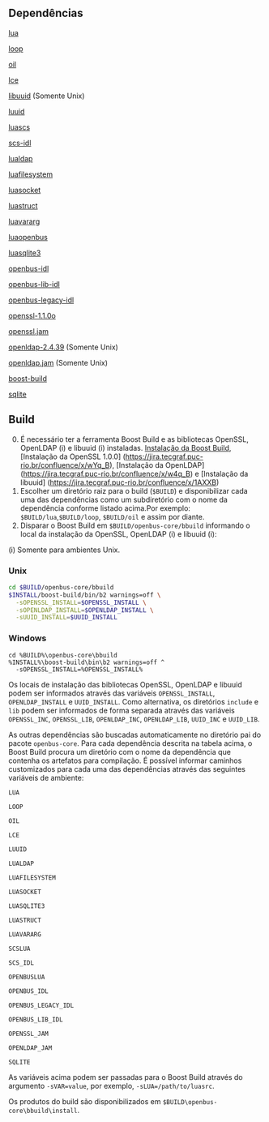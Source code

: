 ## Dependências

[lua](https://git.tecgraf.puc-rio.br/openbus-3rd-party/lua/tree/master)

[loop](https://git.tecgraf.puc-rio.br/engdist/loop/tree/master)

[oil](https://git.tecgraf.puc-rio.br/engdist/oil/tree/master)

[lce](https://git.tecgraf.puc-rio.br/engdist/lce/tree/master)

[libuuid](http://webserver2.tecgraf.puc-rio.br/ftp_pub/openbus/repository/libuuid-1.0.3.tar.gz) (Somente Unix)

[luuid](https://git.tecgraf.puc-rio.br/openbus-3rd-party/luuid/tree/1.0)

[luascs](https://git.tecgraf.puc-rio.br/scs/scs-core-lua/tree/SCS_CORE_LUA_v1_02_03_2012_05_10)

[scs-idl](https://git.tecgraf.puc-rio.br/scs/scs-core-idl/tree/SCS_CORE_IDL_v1_02_2010_09_21)

[lualdap](https://git.tecgraf.puc-rio.br/openbus-3rd-party/lualdap/tree/1.1.0)

[luafilesystem](https://git.tecgraf.puc-rio.br/openbus-3rd-party/luafilesystem/tree/1.4.2)

[luasocket](https://git.tecgraf.puc-rio.br/openbus-3rd-party/luasocket/tree/2.0.2)

[luastruct](https://git.tecgraf.puc-rio.br/openbus-3rd-party/struct/tree/1.2)

[luavararg](https://git.tecgraf.puc-rio.br/openbus-3rd-party/vararg/tree/1.1)

[luaopenbus](https://git.tecgraf.puc-rio.br/openbus/openbus-sdk-lua/tree/02_00_01)

[luasqlite3](https://git.tecgraf.puc-rio.br/openbus-3rd-party/luasqlite3/tree/master)

[openbus-idl](https://git.tecgraf.puc-rio.br/openbus/openbus-idl/tree/02_00)

[openbus-lib-idl](https://git.tecgraf.puc-rio.br/openbus/openbus-sdk-idl-lib/tree/02_00)

[openbus-legacy-idl](https://git.tecgraf.puc-rio.br/openbus/openbus-idl/tree/OB_IDL_v1_05_2010_05_13)

[openssl-1.1.0o](http://webserver2.tecgraf.puc-rio.br/ftp_pub/openbus/repository/openssl-1.0.0o.tar.gz)

[openssl.jam](https://git.tecgraf.puc-rio.br/boost-build/openssl/tree/master)

[openldap-2.4.39](http://webserver2.tecgraf.puc-rio.br/ftp_pub/openbus/repository/openldap-2.4.39.tgz)  (Somente Unix)

[openldap.jam](https://git.tecgraf.puc-rio.br/boost-build/openldap/tree/master)  (Somente Unix)

[boost-build](http://webserver2.tecgraf.puc-rio.br/ftp_pub/openbus/repository/boost-build-2014-10_tecgraf_28112014snapshot.tgz)

[sqlite](https://git.tecgraf.puc-rio.br/openbus-3rd-party/sqlite/tree/master)

## Build
0. É necessário ter a ferramenta Boost Build e as bibliotecas OpenSSL, OpenLDAP (i) e libuuid (i) instaladas. [Instalação da Boost Build](https://jira.tecgraf.puc-rio.br/confluence/x/vYq_B), [Instalação da OpenSSL 1.0.0] (https://jira.tecgraf.puc-rio.br/confluence/x/wYq_B), [Instalação da OpenLDAP] (https://jira.tecgraf.puc-rio.br/confluence/x/w4q_B) e [Instalação da libuuid] (https://jira.tecgraf.puc-rio.br/confluence/x/1AXXB)
1. Escolher um diretório raiz para o build (`$BUILD`) e disponibilizar
cada uma das dependências como um subdiretório com o nome da
dependência conforme listado acima.Por exemplo:
`$BUILD/lua`,`$BUILD/loop`, `$BUILD/oil` e assim por diante.
2. Disparar o Boost Build em `$BUILD/openbus-core/bbuild` informando o local 
da instalação da OpenSSL, OpenLDAP (i) e libuuid (i):

(i) Somente para ambientes Unix. 

### Unix

```bash
cd $BUILD/openbus-core/bbuild
$INSTALL/boost-build/bin/b2 warnings=off \
  -sOPENSSL_INSTALL=$OPENSSL_INSTALL \
  -sOPENLDAP_INSTALL=$OPENLDAP_INSTALL \
  -sUUID_INSTALL=$UUID_INSTALL
```

### Windows

```
cd %BUILD%\openbus-core\bbuild
%INSTALL%\boost-build\bin\b2 warnings=off ^
  -sOPENSSL_INSTALL=%OPENSSL_INSTALL%
```

Os locais de instalação das bibliotecas OpenSSL, OpenLDAP e libuuid podem ser
informados através das variáveis `OPENSSL_INSTALL`, 
`OPENLDAP_INSTALL` e `UUID_INSTALL`. Como alternativa, os diretórios `include` e `lib`
podem ser informados de forma separada através das variáveis
`OPENSSL_INC`, `OPENSSL_LIB`, `OPENLDAP_INC`, `OPENLDAP_LIB`, `UUID_INC` e `UUID_LIB`.

As outras dependências são buscadas automaticamente no diretório pai
do pacote `openbus-core`. Para cada dependência descrita na tabela
acima, o Boost Build procura um diretório com o nome da dependência
que contenha os artefatos para compilação. É possível informar
caminhos customizados para cada uma das dependências através das
seguintes variáveis de ambiente:

`LUA`

`LOOP`

`OIL`

`LCE`

`LUUID`

`LUALDAP`

`LUAFILESYSTEM`

`LUASOCKET`

`LUASQLITE3`

`LUASTRUCT`

`LUAVARARG`

`SCSLUA`

`SCS_IDL`

`OPENBUSLUA`

`OPENBUS_IDL`

`OPENBUS_LEGACY_IDL`

`OPENBUS_LIB_IDL`

`OPENSSL_JAM`

`OPENLDAP_JAM`

`SQLITE`

As variáveis acima podem ser passadas para o Boost Build através do argumento `-sVAR=value`, por exemplo, `-sLUA=/path/to/luasrc`.

Os produtos do build são disponibilizados em 
`$BUILD\openbus-core\bbuild\install`.